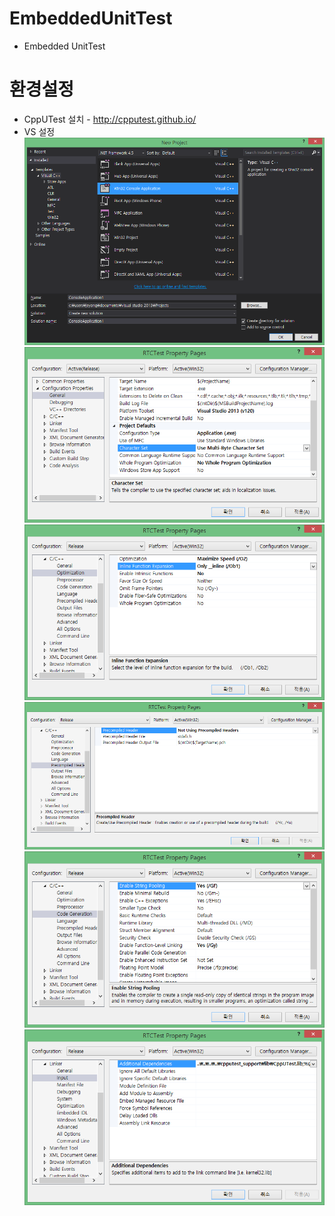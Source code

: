 # EmbeddedUnitTest
* Embedded UnitTest 

# 환경설정
* CppUTest 설치 - http://cpputest.github.io/
* VS 설정
![VS설정 01](/VS_SetupHelp/01.png)
![VS설정 02](/VS_SetupHelp/02.png)
![VS설정 03](/VS_SetupHelp/03.png)
![VS설정 04](/VS_SetupHelp/03_1.png)
![VS설정 05](/VS_SetupHelp/04.png)
![VS설정 06](/VS_SetupHelp/05.png)

